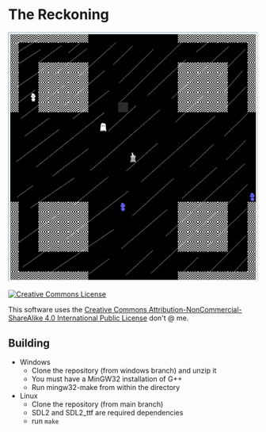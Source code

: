 # The Reckoning

![Screenshot](screenshot.png)

<a rel="license" href="http://creativecommons.org/licenses/by-nc-sa/4.0/"><img alt="Creative Commons License" style="border-width:0" src="https://i.creativecommons.org/l/by-nc-sa/4.0/88x31.png" /></a><br/>

This software uses the [Creative Commons Attribution-NonCommercial-ShareAlike 4.0 International Public License](LICENSE.md) don't @ me.

## Building
- Windows
  - Clone the repository (from windows branch) and unzip it
  - You must have a MinGW32 installation of G++
  - Run mingw32-make from within the directory
- Linux
  - Clone the repository (from main branch)
  - SDL2 and SDL2_ttf are required dependencies
  - run `make`

